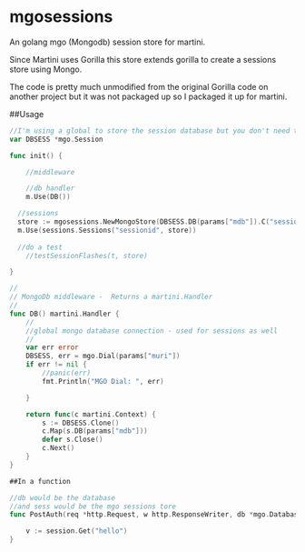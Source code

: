 mgosessions
===============
An golang mgo (Mongodb) session store for martini. 

Since Martini uses Gorilla this store extends gorilla to create a sessions store using Mongo.

The code is pretty much unmodified from the original Gorilla code on another project but it was not packaged up so I packaged it up for martini.


##Usage

``` go
//I'm using a global to store the session database but you don't need to
var DBSESS *mgo.Session

func init() {

	//middleware

	//db handler
	m.Use(DB())

  //sessions
  store := mgosessions.NewMongoStore(DBSESS.DB(params["mdb"]).C("sessions"), []byte(params["secret"]))
  m.Use(sessions.Sessions("sessionid", store))
  
  //do a test
	//testSessionFlashes(t, store)

}

//
// MongoDb middleware -  Returns a martini.Handler
//
func DB() martini.Handler {
	//
	//global mongo database connection - used for sessions as well
	//
	var err error
	DBSESS, err = mgo.Dial(params["muri"])
	if err != nil {
		//panic(err)
		fmt.Println("MGO Dial: ", err)

	}

	return func(c martini.Context) {
		s := DBSESS.Clone()
		c.Map(s.DB(params["mdb"]))
		defer s.Close()
		c.Next()
	}
}

##In a function

//db would be the database
//and sess would be the mgo sessions tore
func PostAuth(req *http.Request, w http.ResponseWriter, db *mgo.Database, sess sessions.Session) (int, []byte) {

	v := session.Get("hello")
}


